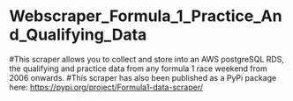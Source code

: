 # Webscraper_Formula_1_Practice_And_Qualifying_Data

#This scraper allows you to collect and store into an AWS postgreSQL RDS, the qualifying and practice data from any formula 1 race weekend from 2006 onwards.
#This scraper has also been published as a PyPi package here: https://pypi.org/project/Formula1-data-scraper/

